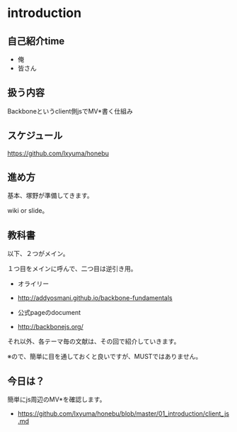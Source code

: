 # introduction

## 自己紹介time

- 俺
- 皆さん

## 扱う内容

Backboneというclient側jsでMV*書く仕組み

## スケジュール

https://github.com/lxyuma/honebu

## 進め方

基本、塚野が準備してきます。

wiki or slide。

## 教科書

以下、２つがメイン。

１つ目をメインに呼んで、二つ目は逆引き用。

- オライリー
 - http://addyosmani.github.io/backbone-fundamentals

- 公式pageのdocument
 - http://backbonejs.org/

それ以外、各テーマ毎の文献は、その回で紹介していきます。

※ので、簡単に目を通しておくと良いですが、MUSTではありません。

## 今日は？

簡単にjs周辺のMV*を確認します。

- https://github.com/lxyuma/honebu/blob/master/01_introduction/client_js.md
